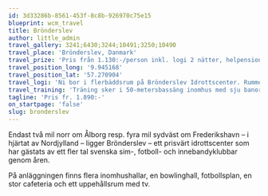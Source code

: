 ```yaml
---
id: 3d33286b-8561-453f-8c8b-926970c75e15
blueprint: wcm_travel
title: Brönderslev
author: little_admin
travel_gallery: 3241;6430;3244;10491;3250;10490
travel_place: 'Brönderslev, Danmark'
travel_prize: 'Pris från 1.130:-/person inkl. logi 2 nätter, helpension, sänglinne och träning. Färjeresa tillkommer.'
travel_position_long: '9.945168'
travel_position_lat: '57.270904'
travel_logi: 'Ni bor i flerbäddsrum på Brönderslev Idrottscenter. Rummen har dusch/wc och gratis Wi-Fi. Det nya vandrarhemmet stod klart under hösten 2017.'
travel_training: 'Träning sker i 50-metersbassäng inomhus med sju banor.'
tagline: 'Pris fr. 1.890:-'
on_startpage: 'false'
slug: bronderslev
---
```

<p>Endast två mil norr om Ålborg resp. fyra mil sydväst om Frederikshavn – i hjärtat av Nordjylland – ligger Brönderslev – ett prisvärt idrottscenter som har gästats av ett fler tal svenska sim-, fotboll- och innebandyklubbar genom åren.</p>
<p>På anläggningen finns flera inomhushallar, en bowlinghall, fotbollsplan, en stor cafeteria och ett uppehållsrum med tv.</p>
